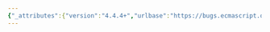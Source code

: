 ```yaml
---
{"_attributes":{"version":"4.4.4+","urlbase":"https://bugs.ecmascript.org/","maintainer":"dherman@mozilla.com"},"bug":{"bug_id":3555,"creation_ts":"2015-01-16 07:50:00 -0800","short_desc":"9.4.1.2 [[Construct]] for bound function: F → target","delta_ts":"2015-07-10 08:35:02 -0700","product":"Draft for 6th Edition","component":"technical issue","version":"Rev 31: January 15, 2015 Draft","rep_platform":"All","op_sys":"All","bug_status":"RESOLVED","resolution":"FIXED","priority":"Normal","bug_severity":"normal","everconfirmed":true,"reporter":{"uid":"claude.pache","name":"Claude Pache"},"assigned_to":{"uid":"allen","name":"Allen Wirfs-Brock"},"cc":"erik.arvidsson","long_desc":[{"commentid":11480,"comment_count":0,"who":{"uid":"claude.pache","name":"Claude Pache"},"bug_when":"2015-01-16 07:50:16 -0800","thetext":"9.4.1.2 [[Construct]] (in: 9.4.1 Bound Function Exotic Objects)\nStep 5\n\nIn Rev 31:\n\n  5. If SameValue(F, newTarget) is true, let newTarget be F.\n\nShould be:\n\n  5. If SameValue(F, newTarget) is true, let newTarget be target."},{"commentid":11487,"comment_count":1,"who":{"uid":"claude.pache","name":"Claude Pache"},"bug_when":"2015-01-16 08:30:43 -0800","thetext":"*** Bug 3560 has been marked as a duplicate of this bug. ***"},{"commentid":11508,"comment_count":2,"who":{"uid":"allen","name":"Allen Wirfs-Brock"},"bug_when":"2015-01-16 10:23:08 -0800","thetext":"fixed in rev32 editor's draft"},{"commentid":11951,"comment_count":3,"who":{"uid":"allen","name":"Allen Wirfs-Brock"},"bug_when":"2015-02-02 18:38:52 -0800","thetext":"fixed in rev32 draft"}]}}
---
```

